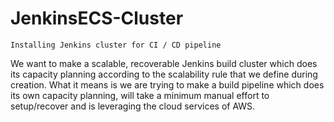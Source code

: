 # JenkinsECS-Cluster

``Installing Jenkins cluster for CI / CD pipeline``

We want to make a scalable, recoverable Jenkins build cluster which does its capacity planning according to the scalability rule that we define during creation. What it means is we are trying to make a build pipeline which does its own capacity planning, will take a minimum manual effort to setup/recover and is leveraging the cloud services of AWS.
